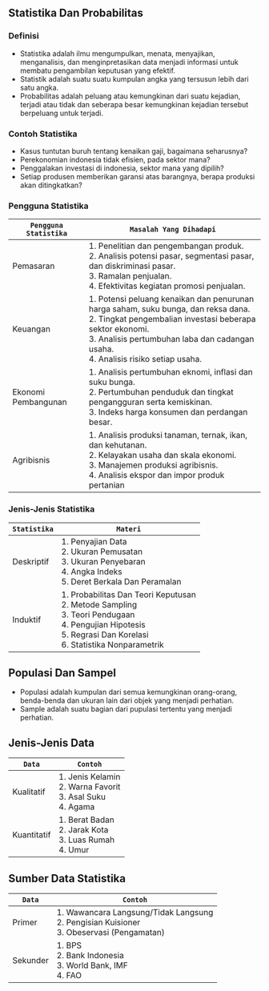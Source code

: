 ## Statistika Dan Probabilitas

### Definisi
- Statistika adalah ilmu mengumpulkan, menata, menyajikan, menganalisis, dan menginpretasikan data menjadi informasi untuk membatu
pengambilan keputusan yang efektif.
- Statistik adalah suatu suatu kumpulan angka yang tersusun lebih dari satu angka.
- Probabilitas adalah peluang atau kemungkinan dari suatu kejadian, terjadi atau tidak dan seberapa besar kemungkinan kejadian tersebut
berpeluang untuk terjadi.

### Contoh Statistika
- Kasus tuntutan buruh tentang kenaikan gaji, bagaimana seharusnya?
- Perekonomian indonesia tidak efisien, pada sektor mana?
- Penggalakan investasi di indonesia, sektor mana yang dipilih?
- Setiap produsen memberikan garansi atas barangnya, berapa produksi akan ditingkatkan?

### Pengguna Statistika
| `Pengguna Statistika` | `Masalah Yang Dihadapi`                                                                                                                                                                                                                        |
|-----------------------|------------------------------------------------------------------------------------------------------------------------------------------------------------------------------------------------------------------------------------------------|
| Pemasaran             | 1. Penelitian dan pengembangan produk. <br> 2. Analisis potensi pasar, segmentasi pasar, dan diskriminasi pasar. <br> 3. Ramalan penjualan. <br> 4. Efektivitas kegiatan promosi penjualan.                                                    |
| Keuangan              | 1. Potensi peluang kenaikan dan penurunan harga saham, suku bunga, dan reksa dana. <br> 2. Tingkat pengembalian investasi beberapa sektor ekonomi. <br> 3. Analisis pertumbuhan laba dan cadangan usaha. <br> 4. Analisis risiko setiap usaha. |
| Ekonomi Pembangunan   | 1. Analisis pertumbuhan eknomi, inflasi dan suku bunga. <br> 2. Pertumbuhan penduduk dan tingkat pengangguran serta kemiskinan. <br> 3. Indeks harga konsumen dan perdangan besar.                                                             |
| Agribisnis            | 1. Analisis produksi tanaman, ternak, ikan, dan kehutanan. <br> 2. Kelayakan usaha dan skala ekonomi. <br> 3. Manajemen produksi agribisnis. <br> 4. Analisis ekspor dan impor produk pertanian                                                |                                                                                                                                                                      |

### Jenis-Jenis Statistika
| `Statistika` | `Materi`                                                                                                                                                            |
|--------------|---------------------------------------------------------------------------------------------------------------------------------------------------------------------|
| Deskriptif   | 1. Penyajian Data<br>2. Ukuran Pemusatan<br>3. Ukuran Penyebaran<br>4. Angka Indeks<br>5. Deret Berkala Dan Peramalan                                               |
| Induktif     | 1. Probabilitas Dan Teori Keputusan<br>2. Metode Sampling<br>3. Teori Pendugaan<br>4. Pengujian Hipotesis<br>5. Regrasi Dan Korelasi<br>6. Statistika Nonparametrik |

## Populasi Dan Sampel
- Populasi adalah kumpulan dari semua kemungkinan orang-orang, benda-benda dan ukuran lain dari objek yang menjadi perhatian.
- Sample adalah suatu bagian dari pupulasi tertentu yang menjadi perhatian.

## Jenis-Jenis Data
| `Data`      | `Contoh`                                                         |
|-------------|------------------------------------------------------------------|
| Kualitatif  | 1. Jenis Kelamin<br>2. Warna Favorit<br>3. Asal Suku<br>4. Agama |
| Kuantitatif | 1. Berat Badan<br>2. Jarak Kota<br>3. Luas Rumah<br>4. Umur      |

## Sumber Data Statistika
| `Data`   | `Contoh`                                                                                     |
|----------|----------------------------------------------------------------------------------------------|
| Primer   | 1. Wawancara Langsung/Tidak Langsung<br>2. Pengisian Kuisioner<br>3. Obeservasi (Pengamatan) |
| Sekunder | 1. BPS<br>2. Bank Indonesia<br>3. World Bank, IMF<br>4. FAO                                  |
